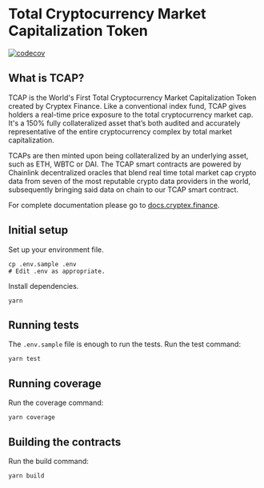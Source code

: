 # Total Cryptocurrency Market Capitalization Token

[![codecov](https://codecov.io/gh/cryptexglobal/contracts/branch/master/graph/badge.svg?token=BP6UPE7IJ6)](https://codecov.io/gh/cryptexglobal/contracts)

## What is TCAP?

TCAP is the World's First Total Cryptocurrency Market Capitalization Token created by Cryptex Finance. Like a conventional index fund, TCAP gives holders a real-time price exposure to the total cryptocurrency market cap. It's a 150% fully collateralized asset that’s both audited and accurately representative of the entire cryptocurrency complex by total market capitalization.

TCAPs are then minted upon being collateralized by an underlying asset, such as ETH, WBTC or DAI. The TCAP smart contracts are powered by Chainlink decentralized oracles that blend real time total market cap crypto data from seven of the most reputable crypto data providers in the world, subsequently bringing said data on chain to our TCAP smart contract.

For complete documentation please go to [docs.cryptex.finance](https://docs.cryptex.finance).

## Initial setup

Set up your environment file.

```
cp .env.sample .env
# Edit .env as appropriate.
```

Install dependencies.

```
yarn
```

## Running tests

The `.env.sample` file is enough to run the tests. Run the test command:

```
yarn test
```

## Running coverage

Run the coverage command:

```
yarn coverage
```

## Building the contracts

Run the build command:

```
yarn build
```
